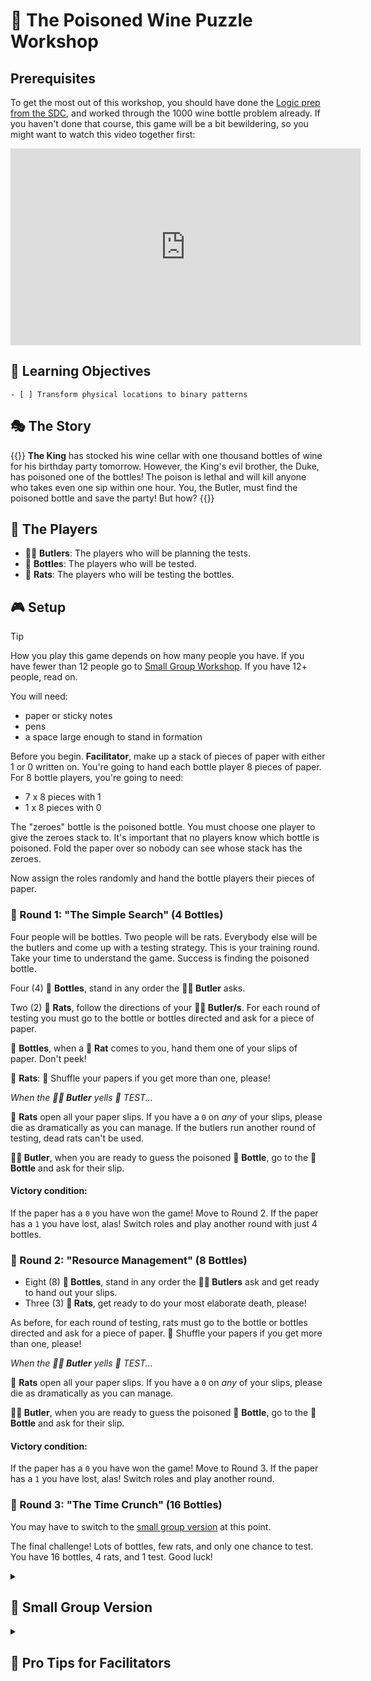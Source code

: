 # 🧪 The Poisoned Wine Puzzle Workshop

## Prerequisites

To get the most out of this workshop, you should have done the [Logic prep from the SDC](https://sdc.codeyourfuture.io/logic/), and worked through the 1000 wine bottle problem already. If you haven't done that course, this game will be a bit bewildering, so you might want to watch this video together first:

<iframe width="560" height="315" src="https://www.youtube.com/embed/N3qmN6pYhi0?si=c4pdiu8JwCHJtGfa" title="YouTube video player" frameborder="0" allow="accelerometer; autoplay; clipboard-write; encrypted-media; gyroscope; picture-in-picture; web-share" referrerpolicy="strict-origin-when-cross-origin" allowfullscreen></iframe>

## 🎯 Learning Objectives

```objectives
- [ ] Transform physical locations to binary patterns
```

## 🎭 The Story

{{<note title="A long awaited party" type="activity">}}
**The King** has stocked his wine cellar with one thousand bottles of wine for his birthday party tomorrow. However, the King's evil brother, the Duke, has poisoned one of the bottles! The poison is lethal and will kill anyone who takes even one sip within one hour. You, the Butler, must find the poisoned bottle and save the party! But how?
{{</note>}}

## 🎩 The Players

- 🤵🏻 **Butlers**: The players who will be planning the tests.
- 🍾 **Bottles**: The players who will be tested.
- 🐀 **Rats**: The players who will be testing the bottles.

## 🎮 Setup

> [!TIP]
> How you play this game depends on how many people you have. If you have fewer than 12 people go to [Small Group Workshop](#small-group-version). If you have 12+ people, read on.

You will need:

- paper or sticky notes
- pens
- a space large enough to stand in formation

Before you begin. **Facilitator**, make up a stack of pieces of paper with either 1 or 0 written on. You're going to hand each bottle player 8 pieces of paper. For 8 bottle players, you're going to need:

- 7 x 8 pieces with 1
- 1 x 8 pieces with 0

The "zeroes" bottle is the poisoned bottle. You must choose one player to give the zeroes stack to. It's important that no players know which bottle is poisoned. Fold the paper over so nobody can see whose stack has the zeroes.

Now assign the roles randomly and hand the bottle players their pieces of paper.

### 🌱 Round 1: "The Simple Search" (4 Bottles)

Four people will be bottles. Two people will be rats. Everybody else will be the butlers and come up with a testing strategy. This is your training round. Take your time to understand the game. Success is finding the poisoned bottle.

Four (4) 🍾 **Bottles**, stand in any order the **🤵🏻 Butler** asks.

Two (2) 🐀 **Rats**, follow the directions of your **🤵🏻 Butler/s**. For each round of testing you must go to the bottle or bottles directed and ask for a piece of paper.

🍾 **Bottles**, when a 🐀 **Rat** comes to you, hand them one of your slips of paper. Don't peek!

🐀 **Rats**: 🔀 Shuffle your papers if you get more than one, please!

_When the **🤵🏻 Butler** yells 🧪 TEST..._

🐀 **Rats** open all your paper slips. If you have a `0` on _any_ of your slips, please die as dramatically as you can manage. If the butlers run another round of testing, dead rats can't be used.

**🤵🏻 Butler**, when you are ready to guess the poisoned 🍾 **Bottle**, go to the 🍾 **Bottle** and ask for their slip.

#### Victory condition:

If the paper has a `0` you have won the game! Move to Round 2.
If the paper has a `1` you have lost, alas! Switch roles and play another round with just 4 bottles.

### 🌿 Round 2: "Resource Management" (8 Bottles)

- Eight (8) **🍾 Bottles**, stand in any order the **🤵🏻 Butlers** ask and get ready to hand out your slips.
- Three (3) **🐀 Rats**, get ready to do your most elaborate death, please!

As before, for each round of testing, rats must go to the bottle or bottles directed and ask for a piece of paper. 🔀 Shuffle your papers if you get more than one, please!

_When the **🤵🏻 Butler** yells 🧪 TEST..._

🐀 **Rats** open all your paper slips. If you have a `0` on _any_ of your slips, please die as dramatically as you can manage.

**🤵🏻 Butler**, when you are ready to guess the poisoned 🍾 **Bottle**, go to the 🍾 **Bottle** and ask for their slip.

#### Victory condition:

If the paper has a `0` you have won the game! Move to Round 3.
If the paper has a `1` you have lost, alas! Switch roles and play another round.

### 🌳 Round 3: "The Time Crunch" (16 Bottles)

You may have to switch to the [small group version](#small-group-version) at this point.

The final challenge! Lots of bottles, few rats, and only one chance to test. You have 16 bottles, 4 rats, and 1 test. Good luck!

<details>
<summary>

## 🐁 Small Group Version

</summary>

If you have fewer than 12 people, you can still play this game! Nobody will play bottles; everyone will play rats and butlers. Lay the stacks of papers out in a grid. You might want to number the stacks to make it easier to track.

Rats will come up and take a piece of paper from the grid. Just as in the original game, when the butler yells TEST, the rats will open their papers. If they have a `0` they die. If they have a `1` they live. The butler must guess which stack paper has the `0` on it.

</details>

<details>
<summary>

## 🌟 Pro Tips for Facilitators

</summary>

1. As nobody knows who is the poisoned bottle, the bottles and rats are free to help the butler with their strategy if you choose.
1. Physical movement helps learning! Encourage people to ham it up and act out their roles.
1. Use clear commands:

   ```
   "Bottles being tested by Rat 1..."
   "RAISE HANDS!"
   "Lock it in!"
   ```

1. Between rounds, ask:
   - What worked?
   - What was tricky?
   - What patterns did you spot?
1. Success looks like...

- Players getting faster each round
- "Aha!" moments when binary patterns click
- Excited discussion about testing strategies
- Clear explanations of why solutions work

</details>
